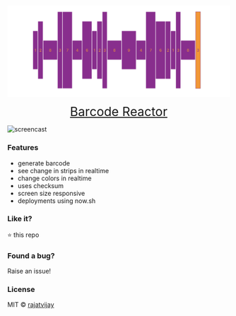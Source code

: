 ![barcode-reactor](https://github.com/rajatvijay/barcode-reactor/blob/master/art/banner.png?raw=true?raw=true)

<p align="center"><a href="https://barcode-reactor.rajatvijay.now.sh/" target="_blank" style="font-size: 28px;">Barcode Reactor</a></p>

![screencast](https://media.giphy.com/media/ZArFLu6TIIPNZU8nkA/giphy.gif)

### Features

- generate barcode
- see change in strips in realtime
- change colors in realtime
- uses checksum
- screen size responsive
- deployments using now.sh

### Like it?

:star: this repo

### Found a bug?

Raise an issue!

### License

MIT © [rajatvijay](https://github.com/rajatvijay)
